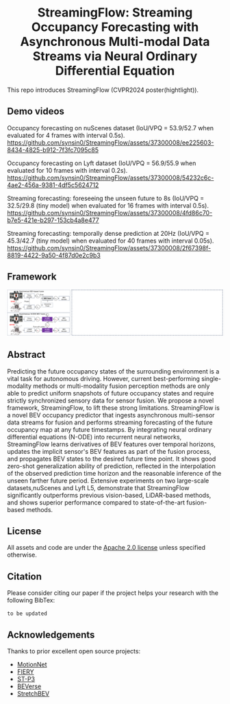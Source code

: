 <div align="center">   
  
# StreamingFlow: Streaming Occupancy Forecasting with Asynchronous Multi-modal Data Streams via Neural Ordinary Differential Equation
</div>

This repo introduces StreamingFlow (CVPR2024 poster(hightlight)).

## Demo videos
Occupancy forecasting on nuScenes dataset (IoU/VPQ = 53.9/52.7 when evaluated for 4 frames with interval 0.5s).
https://github.com/synsin0/StreamingFlow/assets/37300008/ee225603-8434-4825-b912-7f3fc7095c85

Occupancy forecasting on Lyft dataset (IoU/VPQ = 56.9/55.9 when evaluated for 10 frames with interval 0.2s).
https://github.com/synsin0/StreamingFlow/assets/37300008/54232c6c-4ae2-456a-9381-4df5c5624712

Streaming forecasting: foreseeing the unseen future to 8s (IoU/VPQ = 32.5/29.8 (tiny model) when evaluated for 16 frames with interval 0.5s).
https://github.com/synsin0/StreamingFlow/assets/37300008/4fd86c70-b7e5-421e-b297-153cb4a8e477

Streaming forecasting: temporally dense prediction at 20Hz (IoU/VPQ = 45.3/42.7 (tiny model) when evaluated for 40 frames with interval 0.05s).
https://github.com/synsin0/StreamingFlow/assets/37300008/2f67398f-8819-4422-9a50-4f87d0e2c9b3

## Framework
![teaser](sources/streamingflow_framework.png)

## Abstract

Predicting the future occupancy states of the surrounding environment is a vital task for autonomous driving. However, current best-performing single-modality methods or multi-modality fusion perception methods are only able to predict uniform snapshots of future occupancy states and require strictly synchronized sensory data for sensor fusion. We propose a novel framework, StreamingFlow, to lift these strong limitations. StreamingFlow is a novel BEV occupancy predictor that ingests asynchronous multi-sensor data streams for fusion and performs streaming forecasting of the future occupancy map at any future timestamps. By integrating neural ordinary differential equations (N-ODE) into recurrent neural networks, StreamingFlow learns derivatives of BEV features over temporal horizons, updates the implicit sensor's BEV features as part of the fusion process, and propagates BEV states to the desired future time point. It shows good zero-shot generalization ability of prediction, reflected in the interpolation of the observed prediction time horizon and the reasonable inference of the unseen farther future period. Extensive experiments on two large-scale datasets,nuScenes and Lyft L5,  demonstrate that StreamingFlow significantly outperforms previous vision-based, LiDAR-based methods, and shows superior performance compared to state-of-the-art fusion-based methods. 

 

## License

All assets and code are under the [Apache 2.0 license](https://github.com/synsin0/StreamingFlow/blob/master/LICENSE) unless specified otherwise.

## Citation

Please consider citing our paper if the project helps your research with the following BibTex:
```
to be updated
```
<!-- ```
@misc{shi2023fusionmotion,
      title={FusionMotion: Multi-Sensor Asynchronous Fusion for Continuous Occupancy Prediction via Neural-ODE}, 
      author={Yining Shi and Kun Jiang and Ke Wang and Jiusi Li and Yunlong Wang and Diange Yang},
      year={2023},
      eprint={2302.09585},
      archivePrefix={arXiv},
      primaryClass={cs.CV}
}
``` -->

## Acknowledgements
Thanks to prior excellent open source projects:

- [MotionNet](https://github.com/pxiangwu/MotionNet)
- [FIERY](https://github.com/wayveai/fiery)
- [ST-P3](https://github.com/OpenPerceptionX/ST-P3)
- [BEVerse](https://github.com/zhangyp15/BEVerse)
- [StretchBEV](https://github.com/kaanakan/stretchbev)